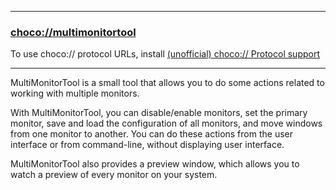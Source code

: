 
---
### [choco://multimonitortool](choco://multimonitortool)
To use choco:// protocol URLs, install [(unofficial) choco:// Protocol support ](https://chocolatey.org/packages/choco-protocol-support)

---

MultiMonitorTool is a small tool that allows you to do some actions related to working with multiple monitors.

With MultiMonitorTool, you can disable/enable monitors, set the primary monitor, save and load the configuration of all monitors, and move windows from one monitor to another. You can do these actions from the user interface or from command-line, without displaying user interface.

MultiMonitorTool also provides a preview window, which allows you to watch a preview of every monitor on your system.
